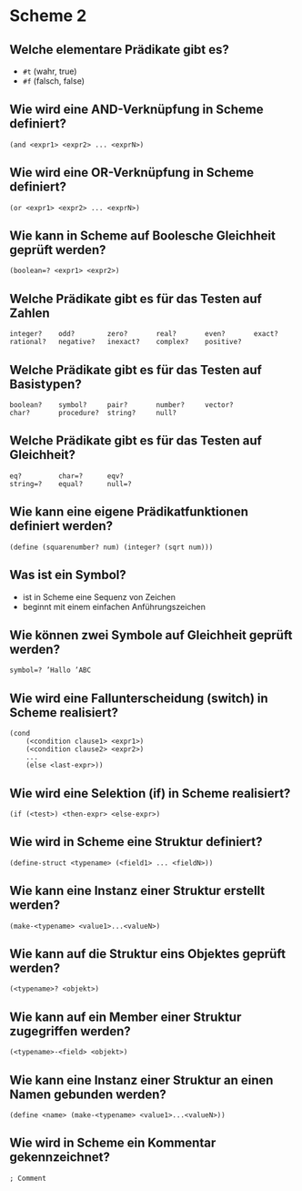 # Scheme 2

## Welche elementare Prädikate gibt es?
* `#t` (wahr, true)
* `#f` (falsch, false)

## Wie wird eine AND-Verknüpfung in Scheme definiert?
`(and <expr1> <expr2> ... <exprN>)`

## Wie wird eine OR-Verknüpfung in Scheme definiert?
`(or <expr1> <expr2> ... <exprN>)`

## Wie kann in Scheme auf Boolesche Gleichheit geprüft werden?
`(boolean=? <expr1> <expr2>)`

## Welche Prädikate gibt es für das Testen auf Zahlen
```
integer?    odd?        zero?       real?       even?       exact?
rational?   negative?   inexact?    complex?    positive?
```

## Welche Prädikate gibt es für das Testen auf Basistypen?
```
boolean?    symbol?     pair?       number?     vector?
char?       procedure?  string?     null?
```

## Welche Prädikate gibt es für das Testen auf Gleichheit?
```
eq?         char=?      eqv?
string=?    equal?      null=?
```

## Wie kann eine eigene Prädikatfunktionen definiert werden?
`(define (squarenumber? num) (integer? (sqrt num)))`

## Was ist ein Symbol?
* ist in Scheme eine Sequenz von Zeichen
* beginnt mit einem einfachen Anführungszeichen

## Wie können zwei Symbole auf Gleichheit geprüft werden?
$\texttt{symbol=? 'Hallo 'ABC}$

## Wie wird eine Fallunterscheidung (switch) in Scheme realisiert?
```
(cond 
    (<condition clause1> <expr1>)
    (<condition clause2> <expr2>)
    ...
    (else <last-expr>))
```

## Wie wird eine Selektion (if) in Scheme realisiert?
`(if (<test>) <then-expr> <else-expr>)`

## Wie wird in Scheme eine Struktur definiert?
`(define-struct <typename> (<field1> ... <fieldN>))`

## Wie kann eine Instanz einer Struktur erstellt werden?
`(make-<typename> <value1>...<valueN>)`

## Wie kann auf die Struktur eins Objektes geprüft werden?
`(<typename>? <objekt>)`

## Wie kann auf ein Member einer Struktur zugegriffen werden?
`(<typename>-<field> <objekt>)`

## Wie kann eine Instanz einer Struktur an einen Namen gebunden werden?
`(define <name> (make-<typename> <value1>...<valueN>))`

## Wie wird in Scheme ein Kommentar gekennzeichnet?
`; Comment`

